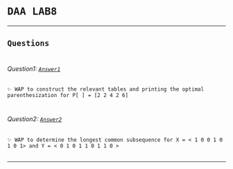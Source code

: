 # ```DAA LAB8```  
***  
## ```Questions```  
#
###### Question1: [```Answer1```](q1.c)
    ✨ WAP to construct the relevant tables and printing the optimal parenthesization for P[ ] = [2 2 4 2 6]
#
###### Question2: [```Answer2```](q2.c)
    ✨ WAP to determine the longest common subsequence for X = < 1 0 0 1 0 1 0 1> and Y = < 0 1 0 1 1 0 1 1 0 >
##

---
